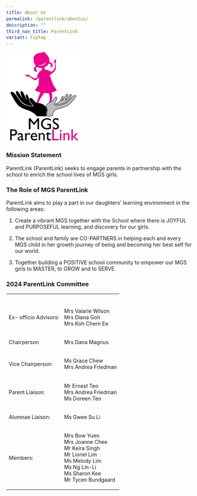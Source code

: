 ```yaml
---
title: About Us
permalink: /parentlink/aboutus/
description: ""
third_nav_title: ParentLink
variant: tiptap
---
```

<div class="isomer-image-wrapper">
<img style="width:40%" height="auto" width="100%" src="/images/Common/logo-MGSPL.jpg">
</div>
<h3>Mission Statement</h3>
<p>ParentLink (ParentLink) seeks to engage parents in partnership with the
school to enrich the school lives of MGS girls.</p>
<h3>The Role of MGS ParentLink</h3>
<p>ParentLink aims to play a part in our daughters’ learning environment
in the following areas:</p>
<ol data-tight="true" class="tight">
<li>
<p>Create a vibrant MGS together with the School where there is JOYFUL and
PURPOSEFUL learning, and discovery for our girls.</p>
</li>
<li>
<p>The school and family are CO-PARTNERS in helping each and every MGS child
in her growth journey of being and becoming her best self for our world.</p>
</li>
<li>
<p>Together building a POSITIVE school community to empower our MGS girls
to MASTER, to GROW and to SERVE.</p>
</li>
</ol>
<h3>2024 ParentLink Committee</h3>
<table>
<tbody>
<tr>
<th rowspan="1" colspan="1">
<p></p>
</th>
<th rowspan="1" colspan="1">
<p></p>
</th>
</tr>
<tr>
<td rowspan="1" colspan="1">
<p>Ex- officio Advisors:</p>
</td>
<td rowspan="1" colspan="1">
<p>Mrs Valarie Wilson
<br>Mrs Diana Goh
<br>Mrs Koh Chern Ee</p>
</td>
</tr>
<tr>
<td rowspan="1" colspan="1">
<p>Chairperson</p>
</td>
<td rowspan="1" colspan="1">
<p>Mrs Dana Magnus</p>
</td>
</tr>
<tr>
<td rowspan="1" colspan="1">
<p>Vice Chairperson:</p>
</td>
<td rowspan="1" colspan="1">
<p>Ms Grace Chew
<br>Mrs Andrea Friedman</p>
</td>
</tr>
<tr>
<td rowspan="1" colspan="1">
<p>Parent Liaison:</p>
</td>
<td rowspan="1" colspan="1">
<p>Mr Ernest Teo
<br>Mrs Andrea Friedman
<br>Ms Doreen Teo</p>
</td>
</tr>
<tr>
<td rowspan="1" colspan="1">
<p>Alumnae Liaison:</p>
</td>
<td rowspan="1" colspan="1">
<p>Ms Gwee Su Li</p>
</td>
</tr>
<tr>
<td rowspan="1" colspan="1">
<p>Members:</p>
</td>
<td rowspan="1" colspan="1">
<p>Mrs Bow Yuen
<br>Mrs Joanne Chee
<br>Mr Keira Singh
<br>Mr Lionel Lim
<br>Ms Melody Lim
<br>Ms Ng Lin-Li
<br>Ms Sharon Kee
<br>Mr Tycen Bundgaard</p>
</td>
</tr>
</tbody>
</table>
<p></p>